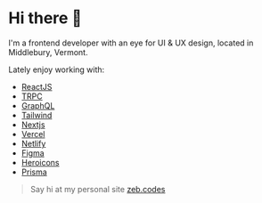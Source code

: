 # Hi there 👋

I'm a frontend developer with an eye for UI & UX design, located in Middlebury, Vermont.

Lately enjoy working with:
- [ReactJS](https://reactjs.org/)
- [TRPC](https://trpc.io/)
- [GraphQL](https://graphql.org/)
- [Tailwind](https://tailwindcss.com/)
- [Nextjs](https://nextjs.org/)
- [Vercel](https://vercel.com/)
- [Netlify](https://www.netlify.com/)
- [Figma](http://figma.com/)
- [Heroicons](https://heroicons.com/)
- [Prisma](https://www.prisma.io/)

> Say hi at my personal site [zeb.codes](https://zeb.codes) 
